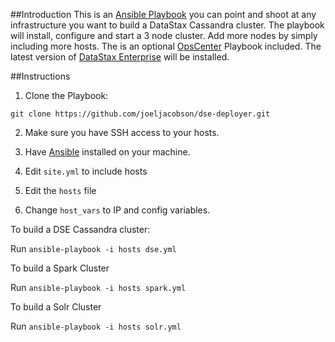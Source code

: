 ##Introduction
This is an [Ansible Playbook](http://docs.ansible.com/playbooks.html) you can point and shoot at any infrastructure you want to build a DataStax Cassandra cluster. The playbook will install, configure and start a 3 node cluster. Add more nodes by simply including more hosts. The is an optional [OpsCenter](http://www.datastax.com/products/datastax-enterprise-visual-admin) Playbook included. The latest version of [DataStax Enterprise](http://www.datastax.com/what-we-offer/products-services/datastax-enterprise) will be installed.  

##Instructions
1. Clone the Playbook: 
```
git clone https://github.com/joeljacobson/dse-deployer.git
```
2. Make sure you have SSH access to your hosts. 

3. Have [Ansible](http://docs.ansible.com/intro_installation.html) installed on your machine.

4. Edit ```site.yml``` to include hosts 

5. Edit the ```hosts``` file

6. Change ```host_vars``` to IP and config variables.   

To build a DSE Cassandra cluster:

Run ```ansible-playbook -i hosts dse.yml```

To build a Spark Cluster

Run ```ansible-playbook -i hosts spark.yml```

To build a Solr Cluster

Run ```ansible-playbook -i hosts solr.yml```
